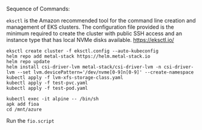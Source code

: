 Sequence of Commands:

`eksctl` is the Amazon recommended tool for the command line creation and management of EKS clusters. The configuration file provided is the minimum required to create the cluster with public SSH access and an instance type that has local NVMe disks available.
https://eksctl.io/
```
eksctl create cluster -f eksctl.config --auto-kubeconfig
helm repo add metal-stack https://helm.metal-stack.io
helm repo update
helm install csi-driver-lvm metal-stack/csi-driver-lvm -n csi-driver-lvm --set lvm.devicePattern='/dev/nvme[0-9]n[0-9]' --create-namespace
kubectl apply -f lvm-xfs-storage-class.yaml
kubectl apply -f test-pvc.yaml
kubectl apply -f test-pod.yaml

kubectl exec -it alpine -- /bin/sh
apk add fioa
cd /mnt/azure
```
Run the `fio.script` 
